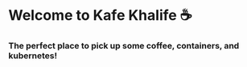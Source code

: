 # Welcome to Kafe Khalife :coffee:
### The perfect place to pick up some coffee, containers, and kubernetes! 
